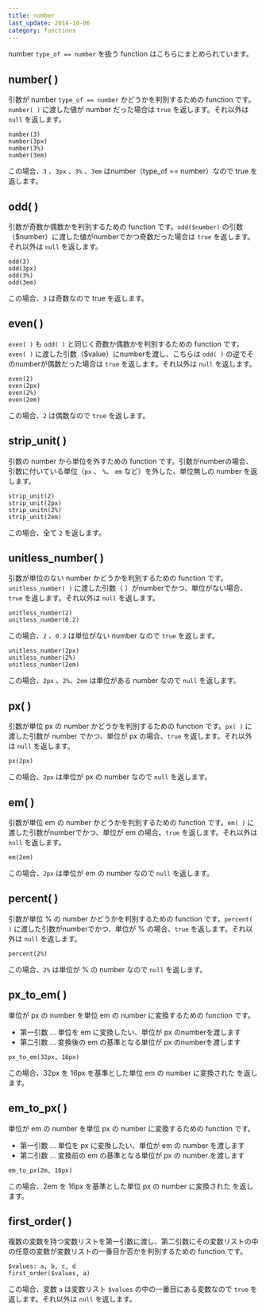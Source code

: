 ```yaml
---
title: number
last_update: 2014-10-06
category: functions
---
```


number `type_of == number` を扱う function はこちらにまとめられています。

## number( )


引数が number `type_of == number` かどうかを判別するための function です。`number( )` に渡した値が number だった場合は `true` を返します。それ以外は `null` を返します。

```
number(3)
number(3px)
number(3%)
number(3em)
```

この場合、`3` 、`3px` 、`3%` 、`3em` はnumber（type_of == number）なので true を返します。

## odd( )

引数が奇数か偶数かを判別するための function です。`odd($number)` の引数（$number）に渡した値がnumberでかつ奇数だった場合は `true` を返します。それ以外は `null` を返します。

```
odd(3)
odd(3px)
odd(3%)
odd(3em)
```

この場合、`3` は奇数なので true を返します。

## even( )

`even( )` も `odd( )` と同じく奇数か偶数かを判別するための function です。`even( )` に渡した引数（$value）にnumberを渡し、こちらは `odd( )` の逆でそのnumberが偶数だった場合は `true` を返します。それ以外は `null` を返します。

```
even(2)
even(2px)
even(2%)
even(2em)
```

この場合、`2` は偶数なので `true` を返します。

## strip_unit( )

引数の number から単位を外すための function です。引数がnumberの場合、引数に付いている単位（`px` 、 `%`、 `em` など）を外した、単位無しの number を返します。

```
strip_unit(2)
strip_unit(2px)
strip_unitn(2%)
strip_unit(2em)
```

この場合、全て `2` を返します。

## unitless_number( )

引数が単位のない number かどうかを判別するための function です。`unitless_number( )` に渡した引数（ ）がnumberでかつ、単位がない場合、`true` を返します。それ以外は `null` を返します。

```
unitless_number(2)
unitless_number(0.2)
```

この場合、`2` 、`0.2` は単位がない number なので `true` を返します。

```
unitless_number(2px)
unitless_number(2%)
unitless_number(2em)
```

この場合、`2px` 、`2%`、`2em` は単位がある number なので `null` を返します。

## px( )

引数が単位 px の number かどうかを判別するための function です。`px( )` に渡した引数が number でかつ、単位が px の場合、`true` を返します。それ以外は `null` を返します。

```
px(2px)
```

この場合、`2px` は単位が px の number なので `null` を返します。

## em( )

引数が単位 em の number かどうかを判別するための function です。`em( )` に渡した引数がnumberでかつ、単位が em の場合、`true` を返します。それ以外は `null` を返します。

```
em(2em)
```

この場合、`2px` は単位が em の number なので `null` を返します。

## percent( )

引数が単位 % の number かどうかを判別するための function です。`percent( )` に渡した引数がnumberでかつ、単位が % の場合、`true` を返します。それ以外は `null` を返します。

```
percent(2%)
```

この場合、`2%` は単位が % の number なので `null` を返します。

## px\_to\_em( )

単位が px の number を単位 em の number に変換するための function です。

-	第一引数 ... 単位を em に変換したい、単位が px のnumberを渡します
-	第二引数 ... 変換後の em の基準となる単位が px のnumberを渡します

```
px_to_em(32px, 16px)
```

この場合、32px を 16px を基準とした単位 em の number に変換された を返します。

## em\_to\_px( )

単位が em の number を単位 px の number に変換するための function です。

-	第一引数 ... 単位を px に変換したい、単位が em の number を渡します
-	第二引数 ... 変換前の em の基準となる単位が px の number を渡します

```
em_to_px(2m, 16px)
```

この場合、2em を 16px を基準とした単位 px の number に変換された を返します。

## first_order( )

複数の変数を持つ変数リストを第一引数に渡し、第二引数にその変数リストの中の任意の変数が変数リストの一番目か否かを判別するための function です。

```
$values: a, b, c, d
first_order($values, a)
```

この場合、変数 `a` は変数リスト `$values` の中の一番目にある変数なので `true` を返します。それ以外は `null` を返します。
